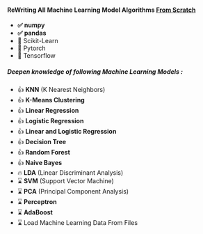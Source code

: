 
<h4>ReWriting All Machine Learning Model Algorithms <u>From Scratch</u></h4> 
<ul>
    <li><b>&#9989 numpy</b></li>
    <li><b>&#9989 pandas</b></li>
    <li>&#128683 Scikit-Learn</li>
    <li>&#128683 Pytorch</li>
    <li>&#128683 Tensorflow</li>
</ul>

<h5>Deepen knowledge of following Machine Learning Models :</h5>
<ul>
    <li>&#128077 <b>KNN</b> (K Nearest Neighbors)</li>
    <li>&#128077 <b>K-Means Clustering</b></li>
    <li>&#128077 <b>Linear Regression</b></li>
    <li>&#128077 <b>Logistic Regression</b></li>
    <li>&#128077 <b>Linear and Logistic Regression</b></li>
    <li>&#128077 <b>Decision Tree</b></li>
    <li>&#128077 <b>Random Forest</b></li>
    <li>&#128077 <b>Naive Bayes</b></li>
    <li>&#128293 <b>LDA</b> (Linear Discriminant Analysis)</li>
    <li>&#8987   <b>SVM</b> (Support Vector Machine)</li>
    <li>&#8987   <b>PCA</b> (Principal Component Analysis)</li>
    <li>&#8987   <b>Perceptron</b></li>
    <li>&#8987   <b>AdaBoost</b></li>
    <li>&#8987   Load Machine Learning Data From Files</li>

</ul>

